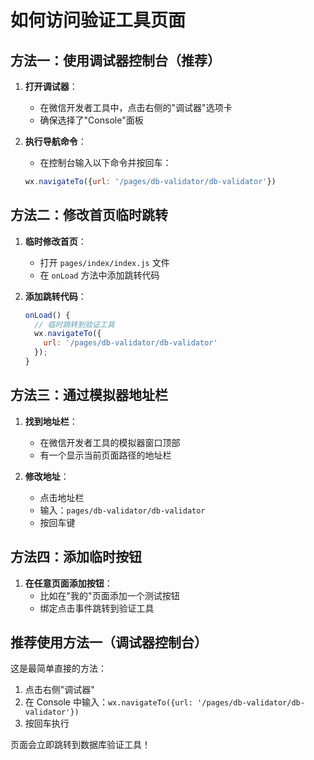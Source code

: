 # 如何访问验证工具页面

## 方法一：使用调试器控制台（推荐）

1. **打开调试器**：
   - 在微信开发者工具中，点击右侧的"调试器"选项卡
   - 确保选择了"Console"面板

2. **执行导航命令**：
   - 在控制台输入以下命令并按回车：
   ```javascript
   wx.navigateTo({url: '/pages/db-validator/db-validator'})
   ```

## 方法二：修改首页临时跳转

1. **临时修改首页**：
   - 打开 `pages/index/index.js` 文件
   - 在 `onLoad` 方法中添加跳转代码

2. **添加跳转代码**：
   ```javascript
   onLoad() {
     // 临时跳转到验证工具
     wx.navigateTo({
       url: '/pages/db-validator/db-validator'
     });
   }
   ```

## 方法三：通过模拟器地址栏

1. **找到地址栏**：
   - 在微信开发者工具的模拟器窗口顶部
   - 有一个显示当前页面路径的地址栏

2. **修改地址**：
   - 点击地址栏
   - 输入：`pages/db-validator/db-validator`
   - 按回车键

## 方法四：添加临时按钮

1. **在任意页面添加按钮**：
   - 比如在"我的"页面添加一个测试按钮
   - 绑定点击事件跳转到验证工具

## 推荐使用方法一（调试器控制台）

这是最简单直接的方法：
1. 点击右侧"调试器"
2. 在 Console 中输入：`wx.navigateTo({url: '/pages/db-validator/db-validator'})`
3. 按回车执行

页面会立即跳转到数据库验证工具！